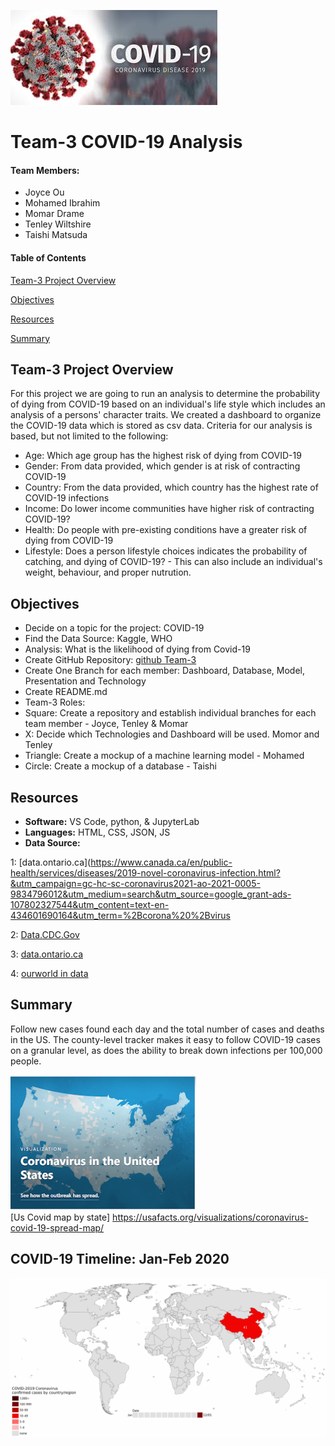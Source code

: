 ![header_pic](/covid.png)

# Team-3 COVID-19 Analysis 

#### Team Members:
* Joyce Ou
* Mohamed Ibrahim
* Momar Drame
* Tenley Wiltshire
* Taishi Matsuda

#### Table of Contents  

[Team-3 Project Overview](#project-overview)

[Objectives](#objectives) 

[Resources](#resources)  
 
[Summary](#summary)  

## Team-3 Project Overview  
For this project we are going to run an analysis to determine the probability of dying from COVID-19 based on an individual's life style which includes an analysis of a persons' character traits. We created a dashboard to organize the COVID-19 data which is stored as csv data. Criteria for our analysis is based, but not limited to the following:
 - Age: Which age group has the highest risk of dying from COVID-19
- Gender: From data provided, which gender is at risk of contracting COVID-19
- Country: From the data provided, which country has the highest rate of COVID-19 infections
- Income: Do lower income communities have higher risk of contracting COVID-19?
- Health: Do people with pre-existing conditions have a greater risk of dying from COVID-19
- Lifestyle: Does a person lifestyle choices indicates the probability of catching, and dying of COVID-19?
             - This can also include an individual's weight, behaviour, and proper nutrution.

 ## Objectives 
- Decide on a topic for the project: COVID-19
- Find the Data Source: Kaggle, WHO
- Analysis: What is the likelihood of dying from Covid-19
- Create GitHub Repository: [github Team-3](https://github.com/tenley8/Team-3)
- Create One Branch for each member: Dashboard, Database, Model, Presentation and Technology
- Create README.md
- Team-3 Roles: 
- Square: Create a repository and establish individual branches for each team member - Joyce, Tenley & Momar
- X: Decide which Technologies and Dashboard will be used. Momor and Tenley
- Triangle: Create a mockup of a machine learning model - Mohamed
- Circle: Create a mockup of a database - Taishi
         
## Resources
- **Software:** VS Code, python, & JupyterLab  
- **Languages:** HTML, CSS, JSON, JS 
- **Data Source:** 

1: [data.ontario.ca](https://www.canada.ca/en/public-health/services/diseases/2019-novel-coronavirus-infection.html?&utm_campaign=gc-hc-sc-coronavirus2021-ao-2021-0005-9834796012&utm_medium=search&utm_source=google_grant-ads-107802327544&utm_content=text-en-434601690164&utm_term=%2Bcorona%20%2Bvirus

2: [Data.CDC.Gov](https://data.cdc.gov/NCHS/Provisional-COVID-19-Death-Counts-by-Sex-Age-and-S/9bhg-hcku)

3: [data.ontario.ca](https://data.ontario.ca/dataset/confirmed-positive-cases-of-covid-19-in-ontario/resource/455fd63b-603d-4608-8216-7d8647f43350)

4: [ourworld in data](https://ourworldindata.org/coronavirus)
                     
## Summary 
Follow new cases found each day and the total number of cases and deaths in the US. The county-level tracker makes it easy to follow COVID-19 cases on a granular level, as does the ability to break down infections per 100,000 people.

![](/Map.png)   
[Us Covid map by state] https://usafacts.org/visualizations/coronavirus-covid-19-spread-map/

## COVID-19 Timeline: Jan-Feb 2020

![](/WorldMap.gif) 


